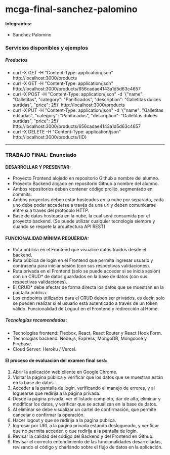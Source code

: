 # mcga-final-sanchez-palomino

#### Integrantes:
- Sanchez Palomino

### Servicios disponibles y ejemplos
##### Productos
- curl -X GET -H "Content-Type: application/json"  http://localhost:3000/products
- curl -X GET -H "Content-Type: application/json"  http://localhost:3000/products/656cadae4143a1d5d63c4657
- curl -X POST -H "Content-Type: application/json" -d '{"name": "Galletitas", "category": "Panificados", "description": "Galletitas dulces surtidas", "price": 25}' http://localhost:3000/products
- curl -X PUT -H "Content-Type: application/json" -d '{"name": "Galletitas editadas", "category": "Panificados", "description": "Galletitas dulces surtidas", "price": 25}' http://localhost:3000/products/656cadae4143a1d5d63c4657
- curl -X DELETE -H "Content-Type: application/json"  http://localhost:3000/products/{ID}

---
### TRABAJO FINAL: Enunciado
#### DESARROLLAR Y PRESENTAR:
- Proyecto Frontend alojado en repositorio Github a nombre del alumno.
- Proyecto Backend alojado en repositorio Github a nombre del alumno.
- Ambos repositorios deben contener código prolijo, segmentado en commits.
- Ambos proyectos deben estar hosteados en la nube por separado, cada uno debe poder
accederse a través de una url y deben comunicarse entre sí a través del protocolo HTTP.
- Base de datos hosteada en la nube, la cual será consumida por el proyecto backend.
(Se puede utilizar cualquier tecnología siempre y cuando se respete la arquitectura API REST)

#### FUNCIONALIDAD MÍNIMA REQUERIDA:
- Ruta pública en el Frontend que visualice datos traídos desde el backend.
- Ruta pública de login en el Frontend que permita ingresar usuario y contraseña para iniciar
sesión (con sus respectivas validaciones).
- Ruta privada en el Frontend (solo se puede acceder si se inicia sesión) con un CRUD* de datos
guardados en la base de datos (con sus respectivas validaciones).
- El CRUD* debe afectar de forma directa los datos que se muestran en la pantalla pública.
- Los endpoints utilizados para el CRUD deben ser privados, es decir, solo se pueden realizar si
el usuario está autenticado a través de un token válido.
Funcionalidad de Logout en el Frontend y redirección al Home.

##### Tecnologías recomendadas:
- Tecnologías frontend: Flexbox, React, React Router y React Hook Form.
- Tecnologías backend: Node.js, Express, MongoDB, Mongoose y Firebase.
- Cloud Server: Heroku / Vercel.

#### El proceso de evaluación del examen final será:
1. Abrir la aplicación web cliente en Google Chrome.
2. Visitar la página pública y verificar que los datos que se muestran están en la base de datos.
3. Acceder a la pantalla de login, verificando el manejo de errores, y al loguearse que redirija a la
página privada.
4. Desde la página privada, ver el listado completo, dar de alta, eliminar y modificar los datos, y
verificar que se actualizan en la base de datos.
5. Al eliminar se debe visualizar un cartel de confirmación, que permite cancelar o confirmar la
operación.
6. Hacer logout y que se redirija a la pagina publica.
7. Ingresar por URL a la página privada estando deslogueado, y verificar que no permita acceder,
o que redirija a la pantalla de login.
8. Revisar la calidad del código del Backend y del Frontend en Github.
9. Revisar el correcto entendimiento de las funcionalidades desarrolladas, revisando el código y
charlando sobre el flujo de datos en la aplicación.